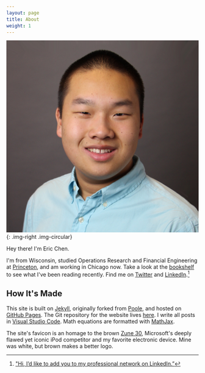```yaml
---
layout: page
title: About
weight: 1
---
```


![Eric Chen headshot](/assets/2015/01/eric-chen.jpg){: .img-right .img-circular}

Hey there! I'm Eric Chen.

I'm from Wisconsin, studied Operations Research and Financial Engineering at [Princeton][pu], and am working in Chicago now. Take a look at the [bookshelf][bookshelf] to see what I've been reading recently. Find me on [Twitter][twitter] and [LinkedIn][linkedin].[^1]

[pu]: https://www.princeton.edu

[bookshelf]: /bookshelf
[twitter]: https://twitter.com/ericjwdchen
[linkedin]: https://www.linkedin.com/in/ericjwdchen

## How It's Made

This site is built on [Jekyll][jekyll], originally forked from [Poole][poole], and hosted on [GitHub Pages][gp]. The Git repository for the website lives [here][repo]. I write all posts in [Visual Studio Code][vscode]. Math equations are formatted with [MathJax][mj].

The site's favicon is an homage to the brown [Zune 30][Zune 30], Microsoft's deeply flawed yet iconic iPod competitor and my favorite electronic device. Mine was white, but brown makes a better logo.

[jekyll]: https://jekyllrb.com
[poole]: http://getpoole.com
[gp]: https://pages.github.com
[repo]: https://github.com/ericjwdchen/ericjwdchen.github.io

[vscode]: https://code.visualstudio.com

[mj]: https://www.mathjax.org

[Zune 30]: https://en.wikipedia.org/wiki/Zune_30

[^1]: ["Hi, I’d like to add you to my professional network on LinkedIn.”](http://www.newyorker.com/cartoons/issue-cartoons/cartoons-from-the-october-5-2015-issue)